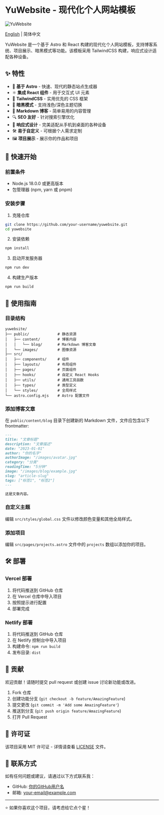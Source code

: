 # YuWebsite - 现代化个人网站模板

![YuWebsite](public/images/preview.svg)

[English](README_EN.md) | 简体中文

YuWebsite 是一个基于 Astro 和 React 构建的现代化个人网站模板，支持博客系统、项目展示、暗黑模式等功能。该模板采用 TailwindCSS 构建，响应式设计适配各种设备。

## ✨ 特性

- 🚀 **基于 Astro** - 快速、现代的静态站点生成器
- ⚛️ **集成 React 组件** - 用于交互式 UI 元素
- 🎨 **TailwindCSS** - 实用优先的 CSS 框架
- 🌙 **暗黑模式** - 支持浅色/深色主题切换
- 📝 **Markdown 博客** - 简单易用的内容管理
- 🔍 **SEO 友好** - 针对搜索引擎优化
- 📱 **响应式设计** - 完美适配从手机到桌面的各种设备
- 🛠️ **易于自定义** - 可根据个人需求定制
- 🖼️ **项目展示** - 展示你的作品和项目

## 🚀 快速开始

### 前置条件

- Node.js 18.0.0 或更高版本
- 包管理器 (npm, yarn 或 pnpm)

### 安装步骤

1. 克隆仓库

```bash
git clone https://github.com/your-username/yuwebsite.git
cd yuwebsite
```

2. 安装依赖

```bash
npm install
```

3. 启动开发服务器

```bash
npm run dev
```

4. 构建生产版本

```bash
npm run build
```

## 📝 使用指南

### 目录结构

```
yuwebsite/
├── public/             # 静态资源
│   ├── content/        # 博客内容
│   │   └── blog/       # Markdown 博客文章
│   └── images/         # 图像资源
├── src/
│   ├── components/     # 组件
│   ├── layouts/        # 布局组件
│   ├── pages/          # 页面组件
│   ├── hooks/          # 自定义 React Hooks
│   ├── utils/          # 通用工具函数
│   ├── types/          # 类型定义
│   └── styles/         # 全局样式
└── astro.config.mjs    # Astro 配置文件
```

### 添加博客文章

在 `public/content/blog` 目录下创建新的 Markdown 文件，文件应包含以下 frontmatter:

```markdown
---
title: "文章标题"
description: "文章描述"
date: "2023-01-01"
author: "你的名字"
authorImage: "/images/avatar.jpg"
category: "分类"
readingTime: "5分钟"
image: "/images/blog/example.jpg"
slug: "article-slug"
tags: ["标签1", "标签2"]
---

这是文章内容。
```

### 自定义主题

编辑 `src/styles/global.css` 文件以修改颜色变量和其他全局样式。

### 添加项目

编辑 `src/pages/projects.astro` 文件中的 `projects` 数组以添加你的项目。

## 🛠️ 部署

### Vercel 部署

1. 将代码推送到 GitHub 仓库
2. 在 Vercel 仓库中导入项目
3. 按照提示进行配置
4. 部署完成

### Netlify 部署

1. 将代码推送到 GitHub 仓库
2. 在 Netlify 控制台中导入项目
3. 构建命令: `npm run build`
4. 发布目录: `dist`

## 🤝 贡献

欢迎贡献！请随时提交 pull request 或创建 issue 讨论新功能或改进。

1. Fork 仓库
2. 创建功能分支 (`git checkout -b feature/AmazingFeature`)
3. 提交更改 (`git commit -m 'Add some AmazingFeature'`)
4. 推送到分支 (`git push origin feature/AmazingFeature`)
5. 打开 Pull Request

## 📄 许可证

该项目采用 MIT 许可证 - 详情请查看 [LICENSE](LICENSE) 文件。

## 📧 联系方式

如有任何问题或建议，请通过以下方式联系我：

- GitHub: [你的GitHub用户名](https://github.com/your-username)
- 邮箱: your-email@example.com

---

⭐️ 如果你喜欢这个项目，请考虑给它点个星！
